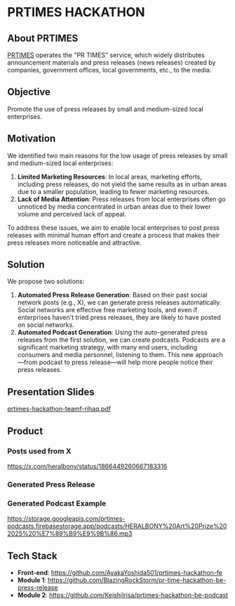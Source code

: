 # PRTIMES HACKATHON

## About PRTIMES

[PRTIMES](https://prtimes.jp/) operates the "PR TIMES" service, which widely distributes announcement materials and press releases (news releases) created by companies, government offices, local governments, etc., to the media.

## Objective

Promote the use of press releases by small and medium-sized local enterprises.

## Motivation

We identified two main reasons for the low usage of press releases by small and medium-sized local enterprises:

1. **Limited Marketing Resources**: In local areas, marketing efforts, including press releases, do not yield the same results as in urban areas due to a smaller population, leading to fewer marketing resources.
2. **Lack of Media Attention**: Press releases from local enterprises often go unnoticed by media concentrated in urban areas due to their lower volume and perceived lack of appeal.

To address these issues, we aim to enable local enterprises to post press releases with minimal human effort and create a process that makes their press releases more noticeable and attractive.

## Solution

We propose two solutions:

1. **Automated Press Release Generation**: Based on their past social network posts (e.g., X), we can generate press releases automatically. Social networks are effective free marketing tools, and even if enterprises haven't tried press releases, they are likely to have posted on social networks.
2. **Automated Podcast Generation**: Using the auto-generated press releases from the first solution, we can create podcasts. Podcasts are a significant marketing strategy, with many end users, including consumers and media personnel, listening to them. This new approach—from podcast to press release—will help more people notice their press releases.

## Presentation Slides
[prtimes-hackathon-teamf-rihaq.pdf](https://github.com/user-attachments/files/18144251/prtimes-hackathon-teamf-rihaq.pdf)

## Product
### Posts used from X
https://x.com/heralbony/status/1866449260667183316
### Generated Press Release

### Generated Podcast Example
https://storage.googleapis.com/prtimes-podcasts.firebasestorage.app/podcasts/HERALBONY%20Art%20Prize%202025%20%E7%89%B9%E9%9B%86.mp3


## Tech Stack

- **Front-end**: https://github.com/AyakaYoshida501/prtimes-hackathon-fe
- **Module 1**: https://github.com/BlazingRockStorm/pr-time-hackathon-be-press-release
- **Module 2**: https://github.com/KeishiIrisa/prtimes-hackathon-be-podcast
